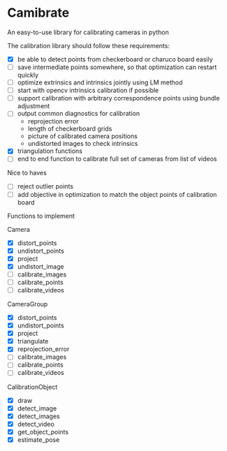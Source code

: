 # Camibrate

An easy-to-use library for calibrating cameras in python

The calibration library should follow these requirements:
- [x] be able to detect points from checkerboard or charuco board easily
- [ ] save intermediate points somewhere, so that optimization can restart quickly
- [ ] optimize extrinsics and intrinsics jointly using LM method
- [ ] start with opencv intrinsics calibration if possible
- [ ] support calibration with arbitrary correspondence points using bundle adjustment
- [ ] output common diagnostics for calibration
  - reprojection error
  - length of checkerboard grids
  - picture of calibrated camera positions
  - undistorted images to check intrinsics
- [x] triangulation functions
- [ ] end to end function to calibrate full set of cameras from list of videos

Nice to haves
- [ ] reject outlier points
- [ ] add objective in optimization to match the object points of calibration board

Functions to implement

Camera
- [X] distort\_points
- [X] undistort\_points
- [X] project
- [X] undistort\_image
- [ ] calibrate\_images
- [ ] calibrate\_points
- [ ] calibrate\_videos

CameraGroup
- [X] distort\_points
- [X] undistort\_points
- [X] project
- [X] triangulate
- [X] reprojection\_error
- [ ] calibrate\_images
- [ ] calibrate\_points
- [ ] calibrate\_videos

CalibrationObject
- [X] draw
- [X] detect\_image
- [X] detect\_images
- [X] detect\_video
- [X] get\_object\_points
- [X] estimate\_pose
